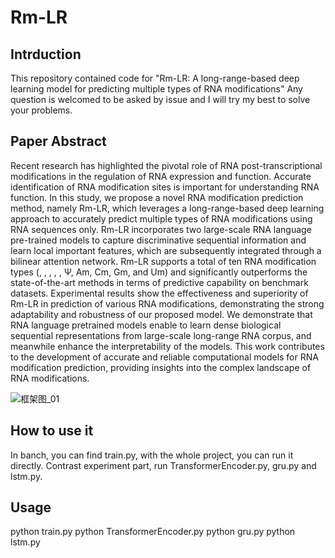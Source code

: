 # Rm-LR
## Intrduction
This repository contained code for "Rm-LR: A long-range-based deep learning model for predicting multiple types of RNA modifications"
Any question is welcomed to be asked by issue and I will try my best to solve your problems.

## Paper Abstract
Recent research has highlighted the pivotal role of RNA post-transcriptional modifications in the regulation of RNA expression and function. Accurate identification of RNA modification sites is important for understanding RNA function. In this study, we propose a novel RNA modification prediction method, namely Rm-LR, which leverages a long-range-based deep learning approach to accurately predict multiple types of RNA modifications using RNA sequences only. Rm-LR incorporates two large-scale RNA language pre-trained models to capture discriminative sequential information and learn local important features, which are subsequently integrated through a bilinear attention network. Rm-LR supports a total of ten RNA modification types (, , , , , Ψ, Am, Cm, Gm, and Um) and significantly outperforms the state-of-the-art methods in terms of predictive capability on benchmark datasets. Experimental results show the effectiveness and superiority of Rm-LR in prediction of various RNA modifications, demonstrating the strong adaptability and robustness of our proposed model. We demonstrate that RNA language pretrained models enable to learn dense biological sequential representations from large-scale long-range RNA corpus, and meanwhile enhance the interpretability of the models. This work contributes to the development of accurate and reliable computational models for RNA modification prediction, providing insights into the complex landscape of RNA modifications.

![框架图_01](https://github.com/LiangThree/Rm-LR/assets/81310301/dd951543-19d4-46cb-8f13-46348a33a079)


## How to use it
In banch, you can find train.py, with the whole project, you can run it directly.
Contrast experiment part, run TransformerEncoder.py, gru.py and lstm.py.

## Usage
  python train.py
  python TransformerEncoder.py
  python gru.py
  python lstm.py
